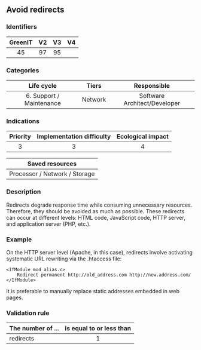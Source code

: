 ## Avoid redirects

### Identifiers

| GreenIT |  V2  |  V3  |  V4  |
|:-------:|:----:|:----:|:----:|
|   45   | 97  | 95  |      |

### Categories

| Life cycle |  Tiers  |  Responsible  |
|:---------:|:----:|:----:|
| 6. Support / Maintenance | Network | Software Architect/Developer |

### Indications

| Priority |      Implementation difficulty       |  Ecological impact    |
|:-------------------:|:-------------------------:|:---------------------:|
| 3 | 3 | 4 |

|Saved resources                                    |
|:----------------------------------------------------------:|
| Processor / Network / Storage |

### Description

Redirects degrade response time while consuming unnecessary resources. Therefore, they should be avoided as much as possible. These redirects can occur at different levels: HTML code, JavaScript code, HTTP server, and application server (PHP, etc.).

### Example

On the HTTP server level (Apache, in this case), redirects involve activating systematic URL rewriting via the .htaccess file:

```apacheconf
<IfModule mod_alias.c>
    Redirect permanent http://old_address.com http://new.address.com/
</IfModule>
```
It is preferable to manually replace static addresses embedded in web pages.



### Validation rule

| The number of ...     | is equal to or less than   |  
|-------------------|:-------------------------:|
| redirects  | 1  |
